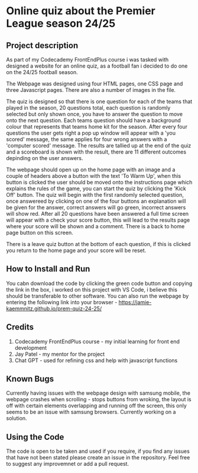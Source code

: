 Online quiz about the Premier League season 24/25
=================================================================
Project description
-------------------
As part of my Codecademy FrontEndPlus course i was tasked with designed a website for an online quiz, as a football fan i decided to do one on the 24/25 football season.

The Webpage was designed using four HTML pages, one CSS page and three Javascript pages. There are also a number of images in the file.

The quiz is designed so that there is one question for each of the teams that played in the season, 20 questions total, each question is randomly selected but only shown once, you have to answer the question to move onto the next question. Each teams question should have a background colour that represents that teams home kit for the season. After every four questions the user gets right a pop up window will appear with a 'you scored' message, the same applies for four wrong answers with a 'computer scored' message. The results are tallied up at the end of the quiz and a scoreboard is shown with the result, there are 11 different outcomes depinding on the user answers. 

The webpage should open up on the home page with an image and a couple of headers above a button with the text 'To Warm Up', when this button is clicked the user should be moved onto the instructions page which explains the rules of the game, you can start the quiz by clicking the 'Kick Off' button. The quiz will begin with the first randomly selected question, once answereed by clicking on one of the four buttons an explanation will be given for the answer, correct answers will go green, incorrect answers will show red. After all 20 questions have been answered a full time screen will appear with a check your score button, this will lead to the results page where your score will be shown and a comment. There is a back to home page button on this screen.

There is a leave quiz button at the bottom of each question, if this is clicked you return to the home page and your score will be reset.

How to Install and Run
----------------------
You cabn download the code by clicking the green code button and copying the link in the box, i worked on this project with VS Code, i believe this should be transferable to other software. You can also run the webpage by entering the following link into your browser - https://jamie-kaemmnitz.github.io/prem-quiz-24-25/

Credits
-------
1. Codecademy FrontEndPlus course - my initial learning for front end development
2. Jay Patel - my mentor for the project
3. Chat GPT - used for refining css and help with javascript functions

Known Bugs
----------
Currently having issues with the webpage design with samsung mobile, the webpage crashes when scrolling - stops buttons from wroking, the layout is off with certain elements overlapping and running off the screen, this only seems to be an issue with samsung browsers. Currently working on a solution.

Using the Code
--------------
The code is open to be taken and used if you require, if you find any issues that have not been stated please create an issue in the repository. Feel free to suggest any improvemnet or add a pull request.
